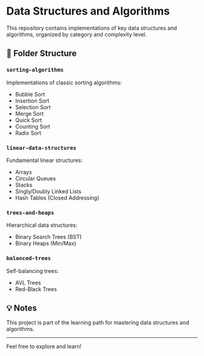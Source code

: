 # Data Structures and Algorithms

This repository contains implementations of key data structures and algorithms, organized by category and complexity level.

## 📁 Folder Structure

### `sorting-algorithms`
Implementations of classic sorting algorithms:
- Bubble Sort
- Insertion Sort
- Selection Sort
- Merge Sort
- Quick Sort
- Counting Sort
- Radix Sort

### `linear-data-structures`
Fundamental linear structures:
- Arrays
- Circular Queues
- Stacks
- Singly/Doubly Linked Lists
- Hash Tables (Closed Addressing)

### `trees-and-heaps`
Hierarchical data structures:
- Binary Search Trees (BST)
- Binary Heaps (Min/Max)

### `balanced-trees`
Self-balancing trees:
- AVL Trees
- Red-Black Trees

## 💡 Notes
This project is part of the learning path for mastering data structures and algorithms.

---

Feel free to explore and learn!
